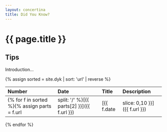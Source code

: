 ```yaml
---
layout: concertina
title: Did You Know?
---
```


# {{ page.title }}

## Tips

Introduction...

{% assign sorted = site.dyk | sort: 'url' | reverse %}

| Number | Date | Title | Description |
| :----- | :--- | :---- | :---------- |
{% for f in sorted %}{% assign parts = f.url | split: '/' %}[{{ parts[2] }}]({{ f.url }})|[{{ f.date | slice: 0,10 }}]({{ f.url }})|[{{f.title}}]({{ f.url }})|[{{ f.description }}]({{ f.url }})
{% endfor %}

